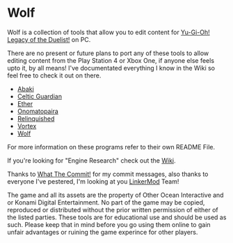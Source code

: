 # Wolf


Wolf is a collection of tools that allow you to edit content for [Yu-Gi-Oh! Legacy of the Duelist!](http://store.steampowered.com/app/480650/YuGiOh_Legacy_of_the_Duelist/) on PC.

There are no present or future plans to port any of these tools to allow editing content from the Play Station 4 or Xbox One, if anyone else feels upto it, by all means! I've documentated everything I know in the Wiki so feel free to check it out on there.

* [Abaki](https://github.com/Arefu/Wolf/tree/master/Abaki) 
* [Celtic Guardian](https://github.com/Arefu/Wolf/tree/master/Celtic%20Guardian)
* [Ether](https://github.com/Arefu/Wolf/tree/master/Ether)
* [Onomatopaira](https://github.com/Arefu/Wolf/tree/master/Onomatopaira)
* [Relinquished](https://github.com/Arefu/Wolf/tree/master/Relinquished)
* [Vortex](https://github.com/Arefu/Wolf/tree/master/Vortex)
* [Wolf](https://github.com/Arefu/Wolf/tree/master/Wolf)


For more information on these programs refer to their own README File.

If you're looking for "Engine Research" check out the [Wiki](https://github.com/Arefu/Wolf/wiki).

Thanks to [What The Commit!](http://whatthecommit.com/) for my commit messages, also thanks to everyone I've pestered, I'm looking at you [LinkerMod](https://github.com/Nukem9/LinkerMod) Team!

The game and all its assets are the property of Other Ocean Interactive and or Konami Digital Entertainment. No part of the game may be copied, reproduced or distributed without the prior written permission of either of the listed parties. These tools are for educational use and should be used as such. Please keep that in mind before you go using them online to gain unfair advantages or ruining the game experince for other players.
